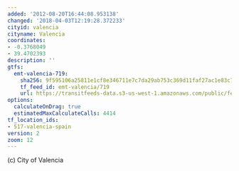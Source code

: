 ```yaml
---
added: '2012-08-20T16:44:08.953138'
changed: '2018-04-03T12:19:28.372233'
cityid: valencia
cityname: Valencia
coordinates:
- -0.3768049
- 39.4702393
description: ''
gtfs:
  emt-valencia-719:
    sha256: 9f595106a25811e1cf8e346711e7c7da29ab753c369d11faf27ac1e83c756cb8
    tf_feed_id: emt-valencia/719
    url: https://transitfeeds-data.s3-us-west-1.amazonaws.com/public/feeds/emt-valencia/719/20180331/gtfs.zip
options:
  calculateOnDrag: true
  estimatedMaxCalculateCalls: 4414
tf_location_ids:
- 517-valencia-spain
version: 2
zoom: 12
---
```


(c) City of Valencia
